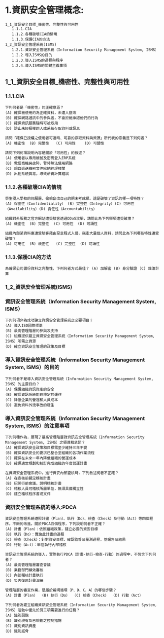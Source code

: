 # 1.資訊安全管理概念:
```
1_1_資訊安全目標_機密性、完整性與可用性
   1.1.1.CIA
   1.1.2.各種破壞CIA的情境
   1.1.3.保護CIA的方法
1_2_資訊安全管理系統(ISMS)
   1.2.1.資訊安全管理系統（Information Security Management System, ISMS）
   1.2.2.導入ISMS的目的
   1.2.3.導入ISMS的過程與程序
   1.2.4.導入ISMS的關鍵主義事項
```
## 1_1_資訊安全目標_機密性、完整性與可用性


### 1.1.1.CIA
```
下列何者是「機密性」的正確意涵？
(A) 確保被使用的為正確資料，未遭人竄改
(B) 確保網路通訊中的參與者，不會拒絕承認他們的行為
(C) 確保資訊服務隨時可被取用
(D) 防止未經授權的人或系統存取資料或訊息
```
```
請問「確保已授權之使用者可適時、可靠的存取資料與資源」所代表的意義是下列何者？
(A) 機密性  (B) 完整性   (C) 可用性    (D) 可讀性
```
```
請問下列何項說明內容是關於「可用性」的敘述？
(A) 使用者以專用帳號及密碼登入ERP系統
(B) 電信商機房故障，暫時無法使用網路
(C) 親自遞送機密文件給總經理核閱
(D) 出勤系統異常，導致薪資計算錯誤
```
### 1.1.2.各種破壞CIA的情境
```
學生侵入學校的伺服器，偷偷竄改自己的期末考成績。這是破壞了資訊的哪一項特性？
(A) 保密性（Confidentiality） (B) 完整性（Integrity）(C) 可用性（Availability）(D) 責任性（Accountability）
```
```
組織對外服務之官方網站遭受駭客透過DDoS攻擊，請問此為下列哪項遭受破壞？
(A) 機密性  (B) 完整性  (C) 可用性  (D) 可讀性
```

```
組織內部某資料庫遭受駭客藉由惡意程式入侵，竊走大量個人資料，請問此為下列哪些特性遭受破壞？
(A) 可用性  (B) 機密性   (C) 完整性  (D) 可讀性
```
### 1.1.3.保護CIA的方法
```
為確保公司備份資料之完整性，下列何者方式最佳？ (A) 加解密 (B) 身分驗證 (C) 雜湊計算 
```

### 1_2_資訊安全管理系統(ISMS)

### 資訊安全管理系統（Information Security Management System, ISMS）
```
下列何項非為成功建立資訊安全管理系統之必要項目？
(A) 導入ISO國際標準
(B) 最高管理階層的參與及支持
(C) 組織提供建立資訊安全管理系統（Information Security Management System, ISMS）所需之資源
(D) 確立資訊安全管理的政策及目標
```
###  導入資訊安全管理系統（Information Security Management System, ISMS）的目的
```
下列何者不是導入資訊安全管理系統（Information Security Management System, ISMS）的主要目的？
(A) 保護組織資訊資產的安全
(B) 確保資訊系統能夠穩定的運作
(C) 降低企業的營運和人員成本
(D) 避免資料外洩事故的發生
```
###  導入資訊安全管理系統（Information Security Management System, ISMS）的注意事項

```
下列何種作為，展現了最高管理階層對資訊安全管理系統（Information Security Management System, ISMS）之領導和承諾？
(A) 確保資訊安全政策和目標需至少維持三年不變
(B) 確保資訊安全的要求已整合至組織的各項作業流程
(C) 確保在未來一年內降低組織的營運成本
(D) 確保適當規劃和制訂完成組織的年度營運計畫
```
```
在資訊安全管理系統中，進行資安內部查核時，下列敘述何者不正確？
(A) 在查核前擬定稽核計畫
(B) 招開行前會議，說明稽核計畫
(C) 稽核人員可稽核所屬單位，無須具備獨立性
(D) 建立稽核程序書或文件
```
### 資訊安全管理系統的導入:PDCA
```
資訊安全管理系統遵照計畫（Plan）、執行（Do）、檢查（Check）及行動（Act）等四個程序，不斷的改進。關於PDCA四個程序，下列說明何者不正確？
(A) 計畫（Plan）：依照組織政策，建立必要的資安目標
(B) 執行（Do）：實施此計畫的過程
(C) 檢查（Check）：針對資安目標，確認監督及量測過程，並報告及結果
(D) 行動（Act）：單位執行內部稽核
```
```
資訊安全管理系統的導入，實際執行PDCA（計畫-執行-檢查-行動）的過程中，不包含下列何者？
(A) 最高管理階層審查會議
(B) 業務部門績效審核
(C) 內部稽核計畫執行
(D) 災害復原計畫演練
```
```
管理階層的審查作業，是屬於戴明循環（P、D、C、A）的哪個步驟？
(A) 計畫（Plan）  (B) 執行（Do）  (C) 檢查（Check）  (D) 行動（Act）
```
```
下列何者為建立組織資訊安全管理系統（Information Security Management System, ISMS）活動中優先於另三項需要進行的任務？
(A) 識別弱點
(B) 識別現有及已規劃之控制措施
(C) 識別資訊資產
(D) 識別威脅
```
